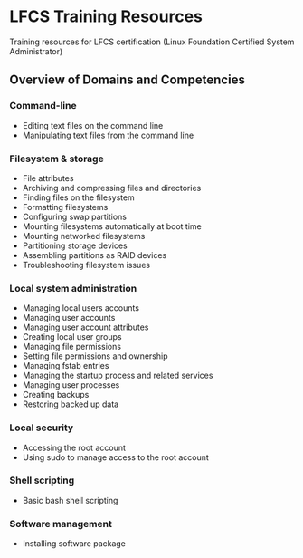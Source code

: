 # LFCS Training Resources

Training resources for LFCS certification (Linux Foundation Certified System Administrator)

## Overview of Domains and Competencies

### Command-line
- Editing text files on the command line
- Manipulating text files from the command line


### Filesystem & storage
- File attributes
- Archiving and compressing files and directories
- Finding files on the filesystem
- Formatting filesystems
- Configuring swap partitions
- Mounting filesystems automatically at boot time
- Mounting networked filesystems
- Partitioning storage devices
- Assembling partitions as RAID devices
- Troubleshooting filesystem issues

### Local system administration
- Managing local users accounts
- Managing user accounts
- Managing user account attributes
- Creating local user groups
- Managing file permissions
- Setting file permissions and ownership
- Managing fstab entries
- Managing the startup process and related services
- Managing user processes
- Creating backups
- Restoring backed up data

### Local security
- Accessing the root account
- Using sudo to manage access to the root account

### Shell scripting
- Basic bash shell scripting

### Software management

- Installing software package